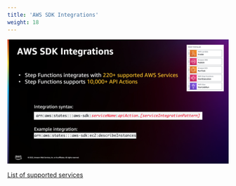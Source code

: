 ```yaml
---
title: 'AWS SDK Integrations'
weight: 18
---
```


![AWS SDK Integrations'](/static/img/intro/service-integrations.png)

[List of supported services](https://docs.aws.amazon.com/step-functions/latest/dg/supported-services-awssdk.html)
